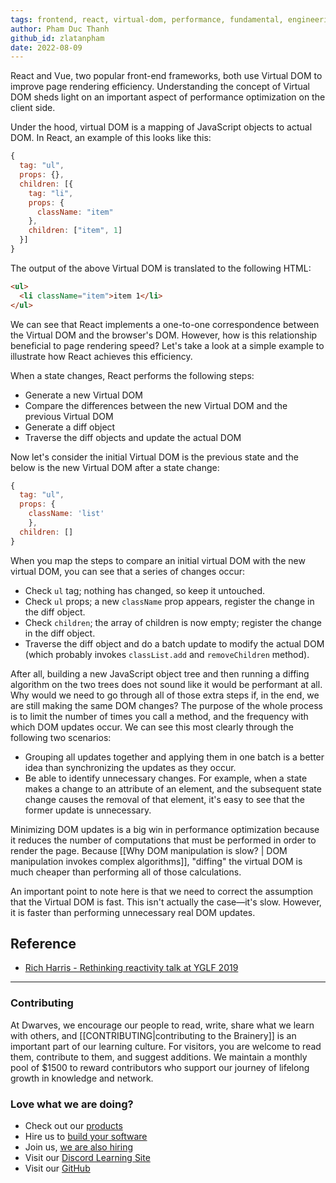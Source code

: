 ```yaml
---
tags: frontend, react, virtual-dom, performance, fundamental, engineering/frontend
author: Pham Duc Thanh
github_id: zlatanpham
date: 2022-08-09
---
```


React and Vue, two popular front-end frameworks, both use Virtual DOM to improve page rendering efficiency. Understanding the concept of Virtual DOM sheds light on an important aspect of performance optimization on the client side.

Under the hood, virtual DOM is a mapping of JavaScript objects to actual DOM. In React, an example of this looks like this:

```js
{
  tag: "ul",
  props: {},
  children: [{
    tag: "li",
    props: {
      className: "item"
    },
    children: ["item", 1]
  }]
}
```

The output of the above Virtual DOM is translated to the following HTML:

```html
<ul>
  <li className="item">item 1</li>
</ul>
```

We can see that React implements a one-to-one correspondence between the Virtual DOM and the browser's DOM. However, how is this relationship beneficial to page rendering speed? Let's take a look at a simple example to illustrate how React achieves this efficiency.

When a state changes, React performs the following steps:

- Generate a new Virtual DOM
- Compare the differences between the new Virtual DOM and the previous Virtual DOM
- Generate a diff object
- Traverse the diff objects and update the actual DOM

Now let's consider the initial Virtual DOM is the previous state and the below is the new Virtual DOM after a state change:

```js
{
  tag: "ul",
  props: {
    className: 'list'
	},
  children: []
}
```

When you map the steps to compare an initial virtual DOM with the new virtual DOM, you can see that a series of changes occur:

- Check `ul` tag; nothing has changed, so keep it untouched.
- Check `ul` props; a new `className` prop appears, register the change in the diff object.
- Check `children`; the array of children is now empty; register the change in the diff object.
- Traverse the diff object and do a batch update to modify the actual DOM (which probably invokes `classList.add` and `removeChildren` method).

After all, building a new JavaScript object tree and then running a diffing algorithm on the two trees does not sound like it would be performant at all. Why would we need to go through all of those extra steps if, in the end, we are still making the same DOM changes? The purpose of the whole process is to limit the number of times you call a method, and the frequency with which DOM updates occur. We can see this most clearly through the following two scenarios:

- Grouping all updates together and applying them in one batch is a better idea than synchronizing the updates as they occur.
- Be able to identify unnecessary changes. For example, when a state makes a change to an attribute of an element, and the subsequent state change causes the removal of that element, it's easy to see that the former update is unnecessary.

Minimizing DOM updates is a big win in performance optimization because it reduces the number of computations that must be performed in order to render the page. Because [[Why DOM manipulation is slow? | DOM manipulation invokes complex algorithms]], "diffing" the virtual DOM is much cheaper than performing all of those calculations.

An important point to note here is that we need to correct the assumption that the Virtual DOM is fast. This isn't actually the case—it's slow. However, it is faster than performing unnecessary real DOM updates.

## Reference

- [Rich Harris - Rethinking reactivity talk at YGLF 2019](https://www.youtube.com/watch?v=AdNJ3fydeao)


---
<!-- CTA -->
### Contributing

At Dwarves, we encourage our people to read, write, share what we learn with others, and [[CONTRIBUTING|contributing to the Brainery]] is an important part of our learning culture. For visitors, you are welcome to read them, contribute to them, and suggest additions. We maintain a monthly pool of $1500 to reward contributors who support our journey of lifelong growth in knowledge and network.

### Love what we are doing?

- Check out our [products](https://superbits.co)
- Hire us to [build your software](https://d.foundation)
- Join us, [we are also hiring](https://github.com/dwarvesf/WeAreHiring)
- Visit our [Discord Learning Site](https://discord.gg/dzNBpNTVEZ)
- Visit our [GitHub](https://github.com/dwarvesf)